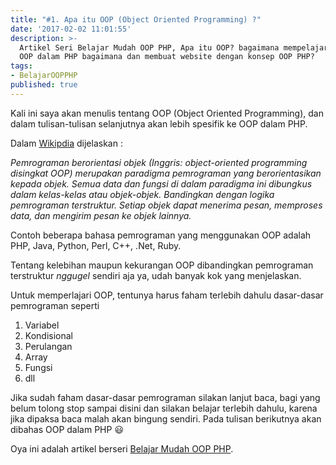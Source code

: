 ```yaml
---
title: "#1. Apa itu OOP (Object Oriented Programming) ?"
date: '2017-02-02 11:01:55'
description: >-
  Artikel Seri Belajar Mudah OOP PHP, Apa itu OOP? bagaimana mempelajari
  OOP dalam PHP bagaimana dan membuat website dengan konsep OOP PHP?
tags:
- BelajarOOPPHP
published: true
---
```


Kali ini saya akan menulis tentang OOP (Object Oriented Programming), dan dalam tulisan-tulisan selanjutnya akan lebih spesifik ke OOP dalam PHP.

Dalam [Wikipdia](http://https://id.wikipedia.org/wiki/Pemrograman_berorientasi_objek) dijelaskan :

*Pemrograman berorientasi objek (Inggris: object-oriented programming disingkat OOP) merupakan paradigma pemrograman yang berorientasikan kepada objek. Semua data dan fungsi di dalam paradigma ini dibungkus dalam kelas-kelas atau objek-objek. Bandingkan dengan logika pemrograman terstruktur. Setiap objek dapat menerima pesan, memproses data, dan mengirim pesan ke objek lainnya.*

Contoh beberapa bahasa pemrograman yang menggunakan OOP adalah PHP, Java, Python, Perl, C++, .Net, Ruby.

Tentang kelebihan maupun kekurangan OOP dibandingkan pemrograman terstruktur *nggugel* sendiri aja ya, udah banyak kok yang menjelaskan.

Untuk memperlajari OOP, tentunya harus faham terlebih dahulu dasar-dasar pemrograman seperti 

1. Variabel
2. Kondisional
3. Perulangan
4. Array
5. Fungsi
6. dll

Jika sudah faham dasar-dasar pemrograman silakan lanjut baca, bagi yang belum tolong stop sampai disini dan silakan belajar terlebih dahulu, karena jika dipaksa baca malah akan bingung sendiri. Pada tulisan berikutnya akan dibahas OOP dalam PHP :smiley:

Oya ini adalah artikel berseri [Belajar Mudah OOP PHP](http://khoerodin.id/tag/#Belajar+Mudah+OOP+PHP+%28Series%29).